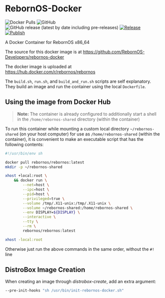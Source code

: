 # RebornOS-Docker

![Docker Pulls](https://img.shields.io/docker/pulls/rebornos/rebornos)
![GitHub](https://img.shields.io/github/license/rebornos-developers/rebornos-docker)
![GitHub release (latest by date including pre-releases)](https://img.shields.io/github/v/release/rebornos-developers/rebornos-docker)
[![Release](https://github.com/RebornOS-Developers/rebornos-docker/actions/workflows/publish.yml/badge.svg)](https://github.com/RebornOS-Developers/rebornos-docker/actions/workflows/publish.yml)
[![Publish](https://github.com/RebornOS-Developers/rebornos-docker/actions/workflows/release.yml/badge.svg)](https://github.com/RebornOS-Developers/rebornos-docker/actions/workflows/release.yml)

A Docker Container for RebornOS x86_64

The source for this docker image is at https://github.com/RebornOS-Developers/rebornos-docker 

The docker image is uploaded at https://hub.docker.com/r/rebornos/rebornos

The `build.sh`, `run.sh`, and `build_and_run.sh` scripts are self explanatory. They build an image and run the container using the local `Dockerfile`.

## Using the image from Docker Hub

> **Note:** The container is already configured to additionally start a shell in the `/home/rebornos-shared` directory (within the container)

To run this container while mounting a custom local directory `~/rebornos-shared` (on your host computer) for use as `/home/rebornos-shared` (within the container), it is convenient to make an executable script that has the following contents:
```sh
#!/usr/bin/env sh

docker pull rebornos/rebornos:latest
mkdir -p ~/rebornos-shared

xhost +local:root \
    && docker run \
        --net=host \
        --ipc=host \
        --pid=host \
        --privileged=true \
        --volume /tmp/.X11-unix:/tmp/.X11-unix \
        --volume ~/rebornos-shared:/home/rebornos-shared \
        --env DISPLAY=${DISPLAY} \
        --interactive \
        --tty \
        --rm \
        rebornos/rebornos:latest

xhost -local:root
```
Otherwise just run the above commands in the same order, without the `#!` line

## DistroBox Image Creation 

When creating an image through *distrobox-create*, add an extra argument: 
```sh
--pre-init-hooks "sh /usr/bin/init-rebornos-docker.sh"
```


